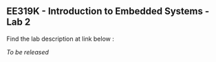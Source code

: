## EE319K - Introduction to Embedded Systems - Lab 2

Find the lab description at link below :

_To be released_
